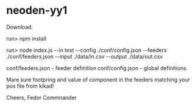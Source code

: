 # neoden-yy1

Download.

run> npm install

run> node index.js --in test --config ./conf/config.json --feeders ./conf/feeders.json --input ./data/in.csv --output ./data/out.csv

conf/feeders.json - feeder definition
conf/config.json  - global definitions

Mare sure footpring and value of component in the feeders matching your pos file from kikad!

Cheers,
Fedor Commnander
